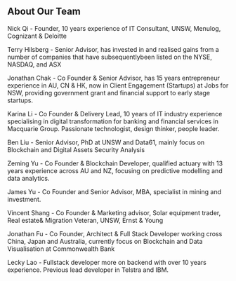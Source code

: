 ## About Our Team

Nick Qi - Founder, 10 years experience of IT Consultant, UNSW, Menulog, Cognizant & Deloitte

Terry Hilsberg - Senior Advisor, has invested in and realised gains from a number of companies that have subsequentlybeen listed on the NYSE, NASDAQ, and ASX

Jonathan Chak - Co Founder & Senior Advisor, has 15 years entrepreneur experience in AU, CN & HK, now in Client Engagement (Startups) at Jobs for NSW, providing government grant and financial support to early stage startups.

Karina Li - Co Founder & Delivery Lead, 10 years of IT industry experience specialising in digital transformation for banking and financial services in Macquarie Group. Passionate technologist, design thinker, people leader.

Ben Liu -  Senior Advisor, PhD at UNSW and Data61, mainly focus on Blockchain and Digital Assets Security Analysis

Zeming Yu - Co Founder & Blockchain Developer,  qualified actuary with 13 years experience across AU and NZ, focusing on predictive modelling and data analytics.

James Yu - Co Founder and Senior Advisor, MBA, specialist in mining and investment.

Vincent Shang - Co Founder & Marketing advisor, Solar equipment trader, Real estate& Migration Veteran, UNSW, Ernst & Young

Jonathan Fu  - Co Founder, Architect & Full Stack Developer working cross China, Japan and Australia, currently focus on Blockchain and Data Visualisation at Commonwealth Bank

Lecky Lao - Fullstack developer more on backend with over 10 years experience. Previous lead developer in Telstra and IBM.
